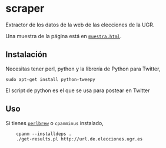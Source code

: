 # scraper

Extractor de los datos de la web de las elecciones de la UGR.

Una muestra de la página está en [`muestra.html`](muestra.html).

## Instalación

Necesitas tener perl, python y la librería de Python para Twitter,

    sudo apt-get install python-tweepy

El script de python es el que se usa para postear en Twitter

## Uso

Si tienes [`perlbrew`](http://perlbrew.pl) o `cpanminus` instalado,

```
	cpanm --installdeps .
	./get-results.pl http://url.de.elecciones.ugr.es
```
